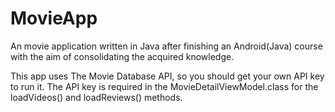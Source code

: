 # MovieApp
An movie application written in Java after finishing an Android(Java) course with the aim of consolidating the acquired knowledge.

This app uses The Movie Database API, so you should get your own API key to run it.
The API key is required in the MovieDetailViewModel.class for the loadVideos() and loadReviews() methods.
